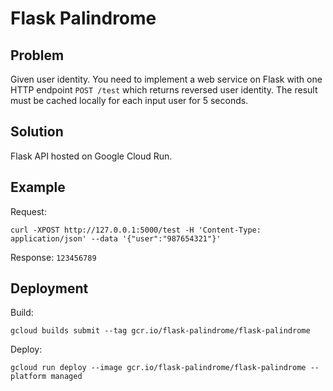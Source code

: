 # Flask Palindrome

## Problem
Given user identity.
You need to implement a web service on Flask with one HTTP endpoint `POST /test` which returns reversed user identity.
The result must be cached locally for each input user for 5 seconds.

## Solution
Flask API hosted on Google Cloud Run.

## Example
Request:
```
curl -XPOST http://127.0.0.1:5000/test -H 'Content-Type: application/json' --data '{"user":"987654321"}'
```
Response: `123456789`

## Deployment
Build:
```
gcloud builds submit --tag gcr.io/flask-palindrome/flask-palindrome
```
Deploy:
```
gcloud run deploy --image gcr.io/flask-palindrome/flask-palindrome --platform managed
```
